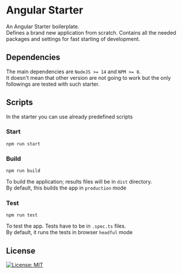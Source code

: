 # Angular Starter #

An Angular Starter boilerplate.  
Defines a brand new application from scratch. Contains all the needed packages and settings for fast starting of
development.

## Dependencies ##

The main dependencies are `NodeJS >= 14` and `NPM >= 8`.  
It doesn't mean that other version are not going to work but the only followings are tested with such starter.


## Scripts ##

In the starter you can use already predefined scripts

### Start ###

```shell
npm run start
```

### Build ###

```shell
npm run build
```

To build the application; results files will be in `dist` directory.  
By default, this builds the app in `production` mode

### Test ###

```shell
npm run test
```

To test the app. Tests have to be in `.spec.ts` files.  
By default, it runs the tests in browser `headful` mode


## License ##

[![License: MIT](https://img.shields.io/badge/License-MIT-yellow.svg)](https://github.com/dskuratovich/angular-starter/blob/master/LICENSE)

